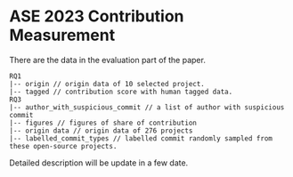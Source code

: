 # ASE 2023 Contribution Measurement

There are the data in the evaluation part of the paper.

```
RQ1
|-- origin // origin data of 10 selected project.
|-- tagged // contribution score with human tagged data.
RQ3
|-- author_with_suspicious_commit // a list of author with suspicious commit
|-- figures // figures of share of contribution
|-- origin data // origin data of 276 projects
|-- labelled_commit_types // labelled commit randomly sampled from these open-source projects.
```

Detailed description will be update in a few date.
